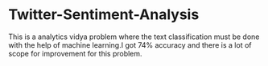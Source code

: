 # Twitter-Sentiment-Analysis
This is a analytics vidya problem where the text classification must be done with the help of machine learning.I got 74% accuracy and there is a lot of scope for improvement for this problem.
